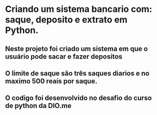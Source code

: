 ﻿# Criando um sistema bancario com: saque, deposito e extrato em Python.
 ## Neste projeto foi criado um sistema em que o usuário pode sacar e fazer depositos
 ## O limite de saque são três saques diarios e no maximo 500 reais por saque.
 ## O codigo foi desenvolvido no desafio do curso de python da DIO.me
 

